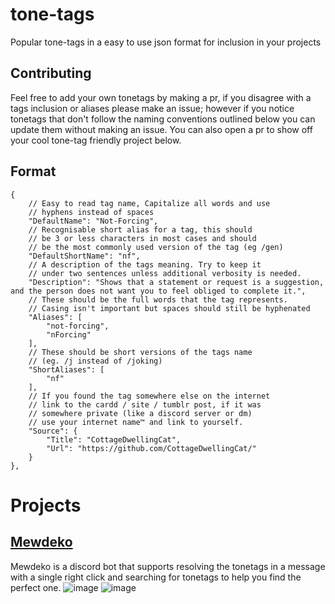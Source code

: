# tone-tags
Popular tone-tags in a easy to use json format for inclusion in your projects
## Contributing
Feel free to add your own tonetags by making a pr, if you disagree with a tags inclusion or aliases please make an issue; however if you notice tonetags that don't follow the naming conventions outlined below you can update them without making an issue. You can also open a pr to show off your cool tone-tag friendly project below.
## Format
```jsonc
{
    // Easy to read tag name, Capitalize all words and use 
    // hyphens instead of spaces
    "DefaultName": "Not-Forcing",
    // Recognisable short alias for a tag, this should
    // be 3 or less characters in most cases and should 
    // be the most commonly used version of the tag (eg /gen)
    "DefaultShortName": "nf", 
    // A description of the tags meaning. Try to keep it 
    // under two sentences unless additional verbosity is needed.
    "Description": "Shows that a statement or request is a suggestion, and the person does not want you to feel obliged to complete it.",
    // These should be the full words that the tag represents. 
    // Casing isn't important but spaces should still be hyphenated
    "Aliases": [
        "not-forcing",
        "nForcing"
    ],
    // These should be short versions of the tags name 
    // (eg. /j instead of /joking)
    "ShortAliases": [
        "nf"
    ],
    // If you found the tag somewhere else on the internet 
    // link to the cardd / site / tumblr post, if it was 
    // somewhere private (like a discord server or dm) 
    // use your internet name™️ and link to yourself.
    "Source": {
        "Title": "CottageDwellingCat",
        "Url": "https://github.com/CottageDwellingCat/"
    }
},
```
# Projects
## [Mewdeko](https://github.com/Pusheon/Mewdeko)
Mewdeko is a discord bot that supports resolving the tonetags in a message with a single right click and searching for tonetags to help you find the perfect one.
![image](https://user-images.githubusercontent.com/80918250/204075434-4f45833d-c550-41ec-9b2b-a437e840e604.png)
![image](https://user-images.githubusercontent.com/80918250/204075480-09dda21a-08a8-4038-a968-d2f5596acc8f.png)
